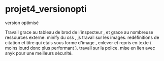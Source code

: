 # projet4_versionopti
version optimisé

Travail grace au tableau de brod de l'inspecteur , et grace au nombreuse ressources externe.
minify du css , js 
travail sur les images.
redéfinitions de citation et titre qui etais sous forme d'image , enlever et repris en texte ( moins lourd donc plus performant ).
travail sur la police.
mise en lien avec snyk pour une meilleurs sécurité.
